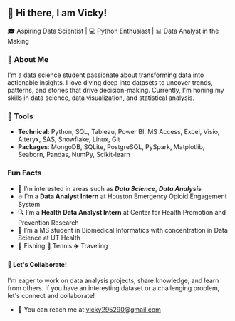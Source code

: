 ## 👋 Hi there, I am Vicky!

🎓 Aspiring Data Scientist | 💻 Python Enthusiast | 📊 Data Analyst in the Making

### 🌟 About Me
I'm a data science student passionate about transforming data into actionable insights. I love diving deep into datasets to uncover trends, patterns, and stories that drive decision-making. Currently, I'm honing my skills in data science, data visualization, and statistical analysis.

### 🧰 Tools
- **Technical**: Python, SQL, Tableau, Power BI, MS Access, Excel, Visio, Alteryx, SAS, Snowflake, Linux, Git 
- **Packages**: MongoDB, SQLite, PostgreSQL, PySpark, Matplotlib, Seaborn, Pandas, NumPy, Scikit-learn

### Fun Facts
- 🔭 I’m interested in areas such as ***Data Science***, ***Data Analysis***
- 🔥 I’m a **Data Analyst Intern** at Houston Emergency Opioid Engagement System
- 🔍 I’m a **Health Data Analyst Intern** at Center for Health Promotion and Prevention Research
- 🌱 I’m a MS student in Biomedical Informatics with concentration in Data Science at UT Health
- 🎣 Fishing 🎾 Tennis ✈️ Traveling


#### 🚀 Let's Collaborate!
I'm eager to work on data analysis projects, share knowledge, and learn from others. If you have an interesting dataset or a challenging problem, let's connect and collaborate!
- 📧 You can reach me at vicky295290@gmail.com
